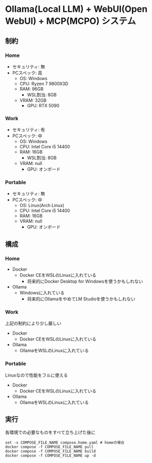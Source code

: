 # Ollama(Local LLM) + WebUI(Open WebUI) + MCP(MCPO) システム

## 制約

### Home

- セキュリティ: 無
- PCスペック: 高
    - OS: Windows
    - CPU: Ryzen 7 9800X3D
    - RAM: 96GB
        - WSL割当: 8GB
    - VRAM: 32GB
        - GPU: RTX 5090

### Work

- セキュリティ: 有
- PCスペック: 中
    - OS: Windows
    - CPU: Intel Core i5 14400
    - RAM: 16GB
        - WSL割当: 8GB
    - VRAM: null
        - GPU: オンボード

### Portable

- セキュリティ: 無
- PCスペック: 中
    - OS: Linux(Arch Linux)
    - CPU: Intel Core i5 14400
    - RAM: 16GB
    - VRAM: null
        - GPU: オンボード

## 構成

### Home

- Docker
    - Docker CEをWSLのLinuxに入れている
        - 将来的にDocker Desktop for Windowsを使うかもしれない
- Ollama
    - Windowsに入れている
        - 将来的にOllamaをやめてLM Studioを使うかもしれない

### Work

上記の制約により少し厳しい

- Docker
    - Docker CEをWSLのLinuxに入れている
- Ollama
    - OllamaをWSLのLinuxに入れている

### Portable

Linuxなので性能をフルに使える

- Docker
    - Docker CEをWSLのLinuxに入れている
- Ollama
    - OllamaをWSLのLinuxに入れている


## 実行

各環境での必要なものをすべて立ち上げた後に

```fish
set -x COMPOSE_FILE_NAME compose.home.yaml # homeの場合
docker compose -f COMPOSE_FILE_NAME pull
docker compose -f COMPOSE_FILE_NAME build
docker compose -f COMPOSE_FILE_NAME up -d
```
